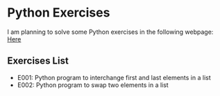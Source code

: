 # Python Exercises

I am planning to solve some Python exercises in the following webpage: [Here](https://www.geeksforgeeks.org/python-exercises-practice-questions-and-solutions/)

## Exercises List

* E001: Python program to interchange first and last elements in a list
* E002: Python program to swap two elements in a list
